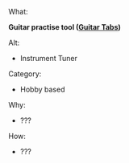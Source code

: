 What:

**Guitar practise tool ([Guitar Tabs](https://github.com/mejasonatkinson/guitar-tabs))**

Alt: 

- Instrument Tuner

Category: 

- Hobby based
 
Why:

- ???

How:

- ???